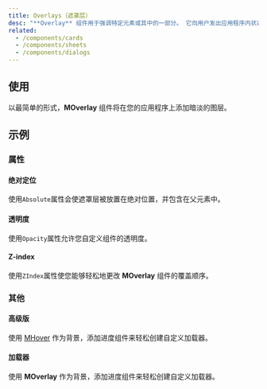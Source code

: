 ```yaml
---
title: Overlays（遮罩层）
desc: "**Overlay** 组件用于强调特定元素或其中的一部分。 它向用户发出应用程序内状态更改的信号，可用于创建加载程序，对话框等。"
related:
  - /components/cards
  - /components/sheets
  - /components/dialogs
---
```


## 使用

以最简单的形式，**MOverlay** 组件将在您的应用程序上添加暗淡的图层。

<overlays-usage></overlays-usage>

## 示例

### 属性

#### 绝对定位

使用`Absolute`属性会使遮罩层被放置在绝对位置，并包含在父元素中。

<masa-example file="Examples.components.overlays.Absolute"></masa-example>

#### 透明度

使用`Opacity`属性允许您自定义组件的透明度。

<masa-example file="Examples.components.overlays.Opacity"></masa-example>

#### Z-index

使用`ZIndex`属性使您能够轻松地更改 **MOverlay** 组件的覆盖顺序。

<masa-example file="Examples.components.overlays.ZIndex"></masa-example>

### 其他

#### 高级版

使用 [MHover](/blazor/components/hover) 作为背景，添加进度组件来轻松创建自定义加载器。

<masa-example file="Examples.components.overlays.Advanced"></masa-example>

#### 加载器

使用 **MOverlay** 作为背景，添加进度组件来轻松创建自定义加载器。

<masa-example file="Examples.components.overlays.Loader"></masa-example>